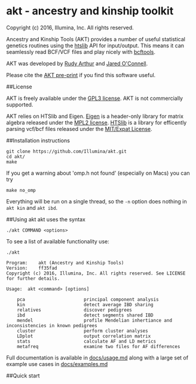 # akt - ancestry and kinship toolkit

Copyright (c) 2016, Illumina, Inc. All rights reserved.

Ancestry and Kinship Tools (AKT) provides a number of useful statistical genetics routines using the [htslib](http://www.htslib.org/) API for input/output. This means it can seamlessly read BCF/VCF files and play nicely with [bcftools](http://samtools.github.io/bcftools/bcftools.html).

AKT was developed by [Rudy Arthur](mailto:rudy.d.arthur@gmail.com) and [Jared O'Connell](mailto:joconnell@illumina.com).

Please cite the [AKT pre-print](http://biorxiv.org/content/early/2016/04/10/047829) if you find this software useful.

##License

AKT is freely available under the [GPL3 license](https://github.com/Illumina/agg/blob/master/LICENSE). AKT is not commercially supported.

AKT relies on HTSlib and Eigen. [Eigen](http://eigen.tuxfamily.org/index.php?title=Main_Page) is a header-only library for matrix algebra released under the [MPL2 license](https://www.mozilla.org/en-US/MPL/2.0/). [HTSlib](http://www.htslib.org/) is a library for efficently parsing vcf/bcf files released under the [MIT/Expat License](http://choosealicense.com/licenses/mit/).

##Installation instructions

```
git clone https://github.com/Illumina/akt.git
cd akt/
make
```
If you get a warning about 'omp.h not found' (especially on Macs)
you can try
```
make no_omp
```
Everything will be run on a single thread, so the `-n` option does nothing
in `akt kin` and `akt ibd`.

##Using akt
akt uses the syntax
```
./akt COMMAND <options>
```
To see a list of available functionality use:
```
./akt

Program:	akt (Ancestry and Kinship Tools)
Version:	ff35fad
Copyright (c) 2016, Illumina, Inc. All rights reserved. See LICENSE for further details.

Usage:	akt <command> [options]

	pca                      principal component analysis
	kin                      detect average IBD sharing
	relatives                discover pedigrees
	ibd                      detect segments shared IBD
	mendel                   profile Mendelian inhertiance and inconsistencies in known pedigrees
	cluster                  perform cluster analyses
	LDplot                   output correlation matrix
	stats                    calculate AF and LD metrics
	metafreq                 examine two files for AF differences

```

Full documentation is available in [docs/usage.md](docs/usage.md) along with a large set of example use cases in [docs/examples.md](docs/examples.md)

##Quick start
